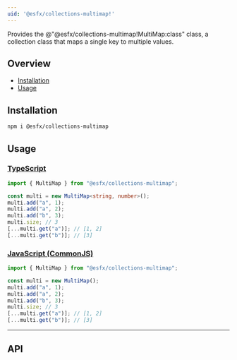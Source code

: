 ```yaml
---
uid: '@esfx/collections-multimap!'
---
```


Provides the @"@esfx/collections-multimap!MultiMap:class" class, a collection class that maps a single key to multiple values.

## Overview

* [Installation](#installation)
* [Usage](#usage)

## Installation

```sh
npm i @esfx/collections-multimap
```

## Usage

### [TypeScript](#tab/ts)
```ts
import { MultiMap } from "@esfx/collections-multimap";

const multi = new MultiMap<string, number>();
multi.add("a", 1);
multi.add("a", 2);
multi.add("b", 3);
multi.size; // 3
[...multi.get("a")]; // [1, 2]
[...multi.get("b")]; // [3]
```

### [JavaScript (CommonJS)](#tab/js)
```js
import { MultiMap } from "@esfx/collections-multimap";

const multi = new MultiMap();
multi.add("a", 1);
multi.add("a", 2);
multi.add("b", 3);
multi.size; // 3
[...multi.get("a")]; // [1, 2]
[...multi.get("b")]; // [3]
```

***

## API
